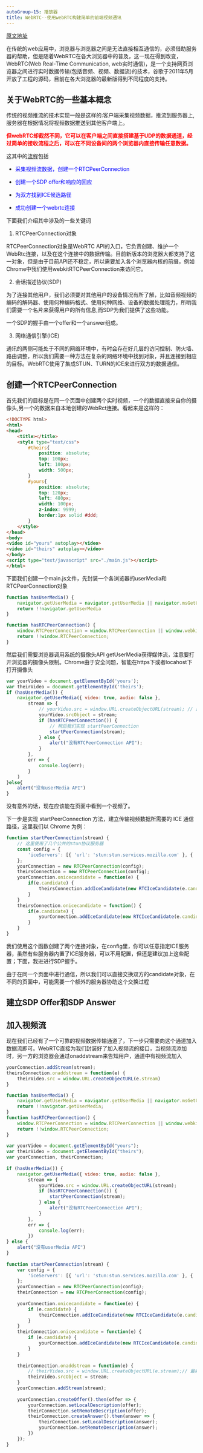 ```yaml
---
autoGroup-15: 播放器
title: WebRTC--使用webRTC构建简单的前端视频通讯
---
```


[原文地址](https://www.cnblogs.com/cangqinglang/p/11313965.html)

在传统的web应用中，浏览器与浏览器之间是无法直接相互通信的，必须借助服务器的帮助，但是随着WebRTC在各大浏览器中的普及，这一现在得到改变，WebRTC(Web Real-Time Communication, web实时通信)，是一个支持网页浏览器之间进行实时数据传输(包括音频、视频、数据流)的技术，谷歌于2011年5月开放了工程的源码，目前在各大浏览器的最新版得到不同程度的支持。

## 关于WebRTC的一些基本概念

传统的视频推流的技术实现一般是这样的:客户端采集视频数据，推流到服务器上,服务器在根据情况将视频数据推送到其他客户端上。

<span style="color: red">**但webRTC却截然不同，它可以在客户端之间直接搭建基于UDP的数据通道，经过简单的接收流程之后，可以在不同设备间的两个浏览器内直接传输任意数据。**</span>

这其中的[流程](/front-end/JavaScript/video-2-1.html)包括

- <span style="color: blue">采集视频流数据，创建一个RTCPeerConnection</span>

- <span style="color: blue">创建一个SDP offer和响应的回应</span>

- <span style="color: blue">为双方找到ICE候选路径</span>

- <span style="color: blue">成功创建一个webrtc连接</span>

下面我们介绍其中涉及的一些关键词

1. RTCPeerConnection对象

RTCPeerConnection对象是WebRTC API的入口，它负责创建、维护一个WebRtc连接，以及在这个连接中的数据传输。目前新版本的浏览器大都支持了这一对象，但是由于目前API还不稳定，所以需要加入各个浏览器内核的前缀，例如Chrome中我们使用webkitRTCPeerConnection来访问它。

2. 会话描述协议(SDP)

为了连接其他用户，我们必须要对其他用户的设备情况有所了解，比如音频视频的编码的解码器、使用何种编码格式、使用何种网络、设备的数据处理能力，所哟我们需要一个名片来获得用户的所有信息,而SDP为我们提供了这些功能。

一个SDP的握手由一个offer和一个answer组成。

3. 网络通信引擎(ICE)

通讯的两侧可能处于不同的网络环境中，有时会存在好几层的访问控制、防火墙、路由调整，所以我们需要一种方法在复杂的网络环境中找到对象，并且连接到相应的目标。WebRTC使用了集成STUN、TURN的ICE来进行双方的数据通信。

## 创建一个RTCPeerConnection

首先我们的目标是在同一个页面中创建两个实时视频，一个的数据直接来自你的摄像头,另一个的数据来自本地创建的WebRct连接。看起来是这样的：

```html
<!DOCTYPE html>
<html>
<head>
    <title></title>
    <style type="text/css">
        #theirs{
            position: absolute;
            top: 100px;
            left: 100px;
            width: 500px;
        }
        #yours{
            position: absolute;
            top: 120px;
            left: 480px;
            width: 100px;
            z-index: 9999;
            border:1px solid #ddd;
        }
    </style>
</head>
<body>
<video id="yours" autoplay></video>
<video id="theirs" autoplay></video>
</body>
<script type="text/javascript" src="./main.js"></script>
</html>
```

下面我们创建一个main.js文件，先封装一个各浏览器的userMedia和RTCPeerConnection对象
```js
function hasUserMedia() {
    navigator.getUserMedia = navigator.getUserMedia || navigator.msGetUserMedia || navigator.webkitGetUserMedia || navigator.mozGetUserMedia;
    return !!navigator.getUserMedia
}

function hasRTCPeerConnection() {
    window.RTCPeerConnection = window.RTCPeerConnection || window.webkitRTCPeerConnection || window.mozRTCPeerConnection || window.msRTCPeerConnection;
    return !!window.RTCPeerConnection;
}
```

然后我们需要浏览器调用系统的摄像头API getUserMedia获得媒体流，注意要打开浏览器的摄像头限制。Chrome由于安全问题，智能在https下或者locahost下打开摄像头
```js
var yourVideo = document.getElementById('yours');
var theirVideo = document.getElementById('theirs');
if (hasUserMedia()) {
    navigator.getUserMedia({ video: true, audio: false },
        stream => {
            // yourVideo.src = window.URL.createObjectURL(stream); // 最新chrome浏览器不支持
            yourVideo.srcObject = stream;
            if (hasRTCPeerConnection()) {
                // 稍后我们实现 startPeerConnection
                startPeerConnection(stream);
            } else {
                alert("没有RTCPeerConnection API");
            }
        },
        err => {
            console.log(err);
        }
    )
}else{
    alert("没有userMedia API")
}
```
没有意外的话，现在应该能在页面中看到一个视频了。

下一步是实现 startPeerConnection 方法，建立传输视频数据所需要的 ICE 通信路径，这里我们以 Chrome 为例：

```js
function startPeerConnection(stream) {
    // 这里使用了几个公共的stun协议服务器
    const config = {
        'iceServers': [{ 'url': 'stun:stun.services.mozilla.com' }, { 'url': 'stun:stunserver.org' }, { 'url': 'stun:stun.l.google.com:19302' }]
    };
    yourConnection = new RTCPeerConnection(config);
    theirsConnection = new RTCPeerConnection(config);
    yourConnection.onicecandidate = function(e) {
        if(e.candidate) {
            theirsConnection.addIceCandidate(new RTCIceCandidate(e.candidate));
        }
    }
    theirsConnection.onicecandidate = function() {
        if(e.candidate) {
            yourConnection.addIceCandidate(new RTCIceCandidate(e.candidate))
        }
    }
}
```
我们使用这个函数创建了两个连接对象，在config里，你可以任意指定ICE服务器，虽然有些服务器内置了ICE服务器，可以不用配置，但还是建议加上这些配置；下面，我进进行SDP握手。

由于在同一个页面中进行通信，所以我们可以直接交换双方的candidate对象，在不同的页面中，可能需要一个额外的服务器协助这个交换过程

## 建立SDP Offer和SDP Answer

## 加入视频流
现在我们已经有了一个可靠的视频数据传输通道了，下一步只需要向这个通道加入数据流即可。WebRTC直接为我们封装好了加入视频流的接口，当视频流添加时，另一方的浏览器会通过onaddstream来告知用户，通道中有视频流加入
```js
yourConnection.addStream(stream);
theirsConnection.onaddstream = function(e) {
    theirVideo.src = window.URL.createObjectURL(e.stream)
}
```


```js
function hasUserMedia() {
    navigator.getUserMedia = navigator.getUserMedia || navigator.msGetUserMedia || navigator.webkitGetUserMedia || navigator.mozGetUserMedia;
    return !!navigator.getUserMedia;
}
function hasRTCPeerConnection() {
    window.RTCPeerConnection = window.RTCPeerConnection || window.webkitRTCPeerConnection || window.mozRTCPeerConnection || window.msRTCPeerConnection;
    return !!window.RTCPeerConnection;
}
 
var yourVideo = document.getElementById("yours");
var theirVideo = document.getElementById("theirs");
var yourConnection, theirConnection;
 
if (hasUserMedia()) {
    navigator.getUserMedia({ video: true, audio: false },
        stream => {
            yourVideo.src = window.URL.createObjectURL(stream);
            if (hasRTCPeerConnection()) {
                startPeerConnection(stream);
            } else {
                alert("没有RTCPeerConnection API");
            }
        },
        err => {
            console.log(err);
        })
} else {
    alert("没有userMedia API")
}
 
function startPeerConnection(stream) {
    var config = {
        'iceServers': [{ 'url': 'stun:stun.services.mozilla.com' }, { 'url': 'stun:stunserver.org' }, { 'url': 'stun:stun.l.google.com:19302' }]
    };
    yourConnection = new RTCPeerConnection(config);
    theirConnection = new RTCPeerConnection(config);
 
    yourConnection.onicecandidate = function(e) {
        if (e.candidate) {
            theirConnection.addIceCandidate(new RTCIceCandidate(e.candidate));
        }
    }
    theirConnection.onicecandidate = function(e) {
        if (e.candidate) {
            yourConnection.addIceCandidate(new RTCIceCandidate(e.candidate));
        }
    }
     
    theirConnection.onaddstream = function(e) {
        // theirVideo.src = window.URL.createObjectURL(e.stream);// 最新chrome浏览器不支持
        theirVideo.srcObject = stream;
    }
    yourConnection.addStream(stream);
     
    yourConnection.createOffer().then(offer => {
        yourConnection.setLocalDescription(offer);
        theirConnection.setRemoteDescription(offer);
        theirConnection.createAnswer().then(answer => {
            theirConnection.setLocalDescription(answer);
            yourConnection.setRemoteDescription(answer);
        })
    });
}
```